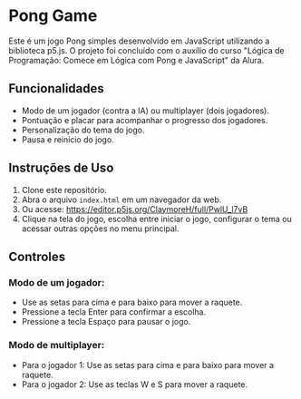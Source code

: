 # Pong Game

Este é um jogo Pong simples desenvolvido em JavaScript utilizando a biblioteca p5.js. O projeto foi concluído com o auxílio do curso "Lógica de Programação: Comece em Lógica com Pong e JavaScript" da Alura.

## Funcionalidades

- Modo de um jogador (contra a IA) ou multiplayer (dois jogadores).
- Pontuação e placar para acompanhar o progresso dos jogadores.
- Personalização do tema do jogo.
- Pausa e reinício do jogo.

## Instruções de Uso

1. Clone este repositório.
2. Abra o arquivo `index.html` em um navegador da web.
3. Ou acesse: https://editor.p5js.org/ClaymoreH/full/PwlU_l7vB
4. Clique na tela do jogo, escolha entre iniciar o jogo, configurar o tema ou acessar outras opções no menu principal.

## Controles

### Modo de um jogador:
- Use as setas para cima e para baixo para mover a raquete.
- Pressione a tecla Enter para confirmar a escolha.
- Pressione a tecla Espaço para pausar o jogo.

### Modo de multiplayer:
- Para o jogador 1: Use as setas para cima e para baixo para mover a raquete.
- Para o jogador 2: Use as teclas W e S para mover a raquete.
